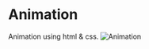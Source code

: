 # Animation
Animation using html &amp; css.
![Animation](https://user-images.githubusercontent.com/99266197/156045508-12c65d01-bae8-4fe4-bb0b-bc2743b1a823.png)
